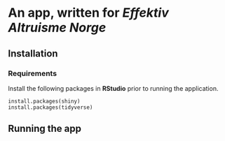 # An app, written for _Effektiv Altruisme Norge_

## Installation



### Requirements

Install the following packages in __RStudio__ prior to running the application.

```
install.packages(shiny)
install.packages(tidyverse)
```

## Running the app

